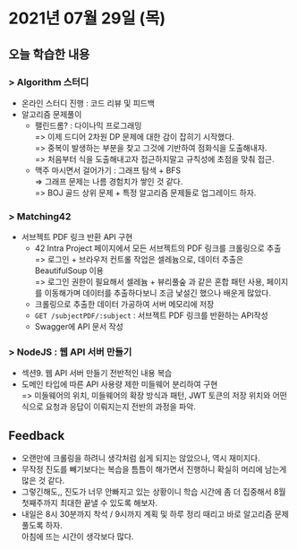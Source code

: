 # 2021년 07월 29일 (목) 

## 오늘 학습한 내용

### > Algorithm 스터디

- 온라인 스터디 진행 : 코드 리뷰 및 피드백
- 알고리즘 문제풀이
  - 팰린드롬? : 다이나믹 프로그래밍  
    => 이제 드디어 2차원 DP 문제에 대한 감이 잡히기 시작했다.  
    => 중복이 발생하는 부분을 찾고 그것에 기반하여 점화식을 도출해내자.  
    => 처음부터 식을 도출해내고자 접근하지말고 규칙성에 초점을 맞춰 접근.
  - 맥주 마시면서 걸어가기 : 그래프 탐색 + BFS  
    => 그래프 문제는 나름 경험치가 쌓인 것 같다.  
    => BOJ 골드 상위 문제 + 특정 알고리즘 문제들로 업그레이드 하자.

### > Matching42

- 서브젝트 PDF 링크 반환 API 구현
  - 42 Intra Project 페이지에서 모든 서브젝트의 PDF 링크를 크롤링으로 추출  
    => 로그인 + 브라우저 컨트롤 작업은 셀레늄으로, 데이터 추출은 BeautifulSoup 이용  
    => 로그인 권한이 필요해서 셀레늄 + 뷰리풀숲 과 같은 혼합 패턴 사용, 페이지를 이동해가며 데이터를 추출하다보니 조금 낯설긴 했으나 배운게 많았다.
  - 크롤링으로 추출한 데이터 가공하여 서버 메모리에 저장
  - `GET /subjectPDF/:subject`  : 서브젝트 PDF 링크를 반환하는 API작성
  - Swagger에 API 문서 작성

### > NodeJS : 웹 API 서버 만들기

- 섹션9. 웹 API 서버 만들기 전반적인 내용 복습
- 도메인 타입에 따른 API 사용량 제한 미들웨어 분리하여 구현  
  => 미들웨어의 위치, 미들웨어의 확장 방식과 패턴, JWT 토큰의 저장 위치와 어떤 식으로 요청과 응답이 이뤄지는지 전반의 과정을 파악.



## Feedback

- 오랜만에 크롤링을 하려니 생각처럼 쉽게 되지는 않았으나, 역시 재미지다.
- 무작정 진도를 빼기보다는 복습을 틈틈이 해가면서 진행하니 확실히 머리에 남는게 많은 것 같다.
- 그렇긴해도,, 진도가 너무 안빠지고 있는 상황이니 학습 시간에 좀 더 집중해서 8월 첫째주까지 최대한 끝낼 수 있도록 해보자.
- 내일은 8시 30분까지 착석 / 9시까지 계획 및 하루 정리 때리고 바로 알고리즘 문제풀도록 하자.  
  아침에 뜨는 시간이 생각보다 많다.





